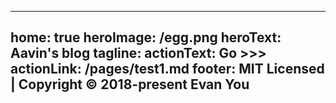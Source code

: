 <!-- 首页yaml配置 -->
---
home: true
heroImage: /egg.png
heroText: Aavin's blog
tagline: 
actionText: Go >>>
actionLink: /pages/test1.md
footer: MIT Licensed | Copyright © 2018-present Evan You
---
